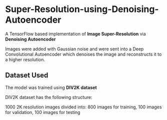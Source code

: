 # Super-Resolution-using-Denoising-Autoencoder
A TensorFlow based implementation of **Image Super-Resolution** via **Denoising Autoencoder**

Images were added with Gaussian noise and were sent into a Deep Convolutional Autoencoder which denoises the image and reconstructs it to a higher resolution.

## Dataset Used
The model was trained using **DIV2K dataset**

DIV2K dataset has the following structure:

1000 2K resolution images divided into: 800 images for training, 100 images for validation, 100 images for testing
